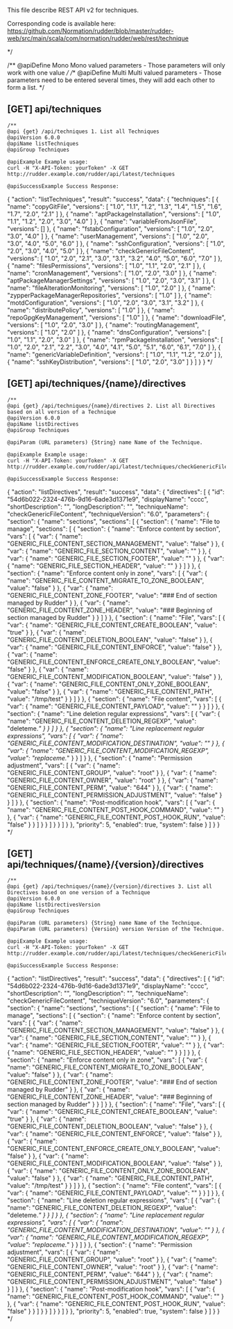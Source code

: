 
This file describe REST API v2 for techniques.

Corresponding code is available here: 
https://github.com/Normation/rudder/blob/master/rudder-web/src/main/scala/com/normation/rudder/web/rest/technique


 */

/**
   @apiDefine Mono Mono valued parameters - Those parameters will only work with one value
 */
/**
   @apiDefine Multi Multi valued parameters - Those parameters need to be entered several times, they will add each other to form a list.
 */

[GET] api/techniques
-----------------

    /**
    @api {get} /api/techniques 1. List all Techniques
    @apiVersion 6.0.0
    @apiName listTechniques
    @apiGroup Techniques
    
    @apiExample Example usage:
    curl -H "X-API-Token: yourToken" -X GET http://rudder.example.com/rudder/api/latest/techniques

    @apiSuccessExample Success Response:
{
  "action": "listTechniques",
  "result": "success",
  "data": {
    "techniques": [
      {
        "name": "copyGitFile",
        "versions": [
          "1.0",
          "1.1",
          "1.2",
          "1.3",
          "1.4",
          "1.5",
          "1.6",
          "1.7",
          "2.0",
          "2.1"
        ]
      },
      {
        "name": "aptPackageInstallation",
        "versions": [
          "1.0",
          "1.1",
          "1.2",
          "2.0",
          "3.0",
          "4.0"
        ]
      },
      {
        "name": "variableFromJsonFile",
        "versions": []
      },
      {
        "name": "fstabConfiguration",
        "versions": [
          "1.0",
          "2.0",
          "3.0",
          "4.0"
        ]
      },
      {
        "name": "userManagement",
        "versions": [
          "1.0",
          "2.0",
          "3.0",
          "4.0",
          "5.0",
          "6.0"
        ]
      },
      {
        "name": "sshConfiguration",
        "versions": [
          "1.0",
          "2.0",
          "3.0",
          "4.0",
          "5.0"
        ]
      },
      {
        "name": "checkGenericFileContent",
        "versions": [
          "1.0",
          "2.0",
          "2.1",
          "3.0",
          "3.1",
          "3.2",
          "4.0",
          "5.0",
          "6.0",
          "7.0"
        ]
      },
      {
        "name": "filesPermissions",
        "versions": [
          "1.0",
          "1.1",
          "2.0",
          "2.1"
        ]
      },
      {
        "name": "cronManagement",
        "versions": [
          "1.0",
          "2.0",
          "3.0"
        ]
      },
      {
        "name": "aptPackageManagerSettings",
        "versions": [
          "1.0",
          "2.0",
          "3.0",
          "3.1"
        ]
      },
      {
        "name": "fileAlterationMonitoring",
        "versions": [
          "1.0",
          "2.0"
        ]
      },
      {
        "name": "zypperPackageManagerRepositories",
        "versions": [
          "1.0"
        ]
      },
      {
        "name": "motdConfiguration",
        "versions": [
          "1.0",
          "2.0",
          "3.0",
          "3.1",
          "3.2"
        ]
      },
      {
        "name": "distributePolicy",
        "versions": [
          "1.0"
        ]
      },
      {
        "name": "repoGpgKeyManagement",
        "versions": [
          "1.0"
        ]
      },
      {
        "name": "downloadFile",
        "versions": [
          "1.0",
          "2.0",
          "3.0"
        ]
      },
      {
        "name": "routingManagement",
        "versions": [
          "1.0",
          "2.0"
        ]
      },
      {
        "name": "dnsConfiguration",
        "versions": [
          "1.0",
          "1.1",
          "2.0",
          "3.0"
        ]
      },
      {
        "name": "rpmPackageInstallation",
        "versions": [
          "1.0",
          "2.0",
          "2.1",
          "2.2",
          "3.0",
          "4.0",
          "4.1",
          "5.0",
          "5.1",
          "6.0",
          "6.1",
          "7.0"
        ]
      },
      {
        "name": "genericVariableDefinition",
        "versions": [
          "1.0",
          "1.1",
          "1.2",
          "2.0"
        ]
      },
      {
        "name": "sshKeyDistribution",
        "versions": [
          "1.0",
          "2.0",
          "3.0"
        ]
      }
    ]
  }
}
     */



[GET] api/techniques/{name}/directives
--------------------------

    /**
    @api {get} /api/techniques/{name}/directives 2. List all Directives based on all version of a Technique
    @apiVersion 6.0.0
    @apiName listDirectives 
    @apiGroup Techniques
     
    @apiParam (URL parameters) {String} name Name of the Technique.

    @apiExample Example usage:
    curl -H "X-API-Token: yourToken" -X GET http://rudder.example.com/rudder/api/latest/techniques/checkGenericFileContent/directives

    @apiSuccessExample Success Response:
{
  "action": "listDirectives",
  "result": "success",
  "data": {
    "directives": [
      {
        "id": "54d6b022-2324-476b-9d16-6ade3d1371e9",
        "displayName": "cccc",
        "shortDescription": "",
        "longDescription": "",
        "techniqueName": "checkGenericFileContent",
        "techniqueVersion": "6.0",
        "parameters": {
          "section": {
            "name": "sections",
            "sections": [
              {
                "section": {
                  "name": "File to manage",
                  "sections": [
                    {
                      "section": {
                        "name": "Enforce content by section",
                        "vars": [
                          {
                            "var": {
                              "name": "GENERIC_FILE_CONTENT_SECTION_MANAGEMENT",
                              "value": "false"
                            }
                          },
                          {
                            "var": {
                              "name": "GENERIC_FILE_SECTION_CONTENT",
                              "value": ""
                            }
                          },
                          {
                            "var": {
                              "name": "GENERIC_FILE_SECTION_FOOTER",
                              "value": ""
                            }
                          },
                          {
                            "var": {
                              "name": "GENERIC_FILE_SECTION_HEADER",
                              "value": ""
                            }
                          }
                        ]
                      }
                    },
                    {
                      "section": {
                        "name": "Enforce content only in zone",
                        "vars": [
                          {
                            "var": {
                              "name": "GENERIC_FILE_CONTENT_MIGRATE_TO_ZONE_BOOLEAN",
                              "value": "false"
                            }
                          },
                          {
                            "var": {
                              "name": "GENERIC_FILE_CONTENT_ZONE_FOOTER",
                              "value": "### End of section managed by Rudder"
                            }
                          },
                          {
                            "var": {
                              "name": "GENERIC_FILE_CONTENT_ZONE_HEADER",
                              "value": "### Beginning of section managed by Rudder"
                            }
                          }
                        ]
                      }
                    },
                    {
                      "section": {
                        "name": "File",
                        "vars": [
                          {
                            "var": {
                              "name": "GENERIC_FILE_CONTENT_CREATE_BOOLEAN",
                              "value": "true"
                            }
                          },
                          {
                            "var": {
                              "name": "GENERIC_FILE_CONTENT_DELETION_BOOLEAN",
                              "value": "false"
                            }
                          },
                          {
                            "var": {
                              "name": "GENERIC_FILE_CONTENT_ENFORCE",
                              "value": "false"
                            }
                          },
                          {
                            "var": {
                              "name": "GENERIC_FILE_CONTENT_ENFORCE_CREATE_ONLY_BOOLEAN",
                              "value": "false"
                            }
                          },
                          {
                            "var": {
                              "name": "GENERIC_FILE_CONTENT_MODIFICATION_BOOLEAN",
                              "value": "false"
                            }
                          },
                          {
                            "var": {
                              "name": "GENERIC_FILE_CONTENT_ONLY_ZONE_BOOLEAN",
                              "value": "false"
                            }
                          },
                          {
                            "var": {
                              "name": "GENERIC_FILE_CONTENT_PATH",
                              "value": "/tmp/test"
                            }
                          }
                        ]
                      }
                    },
                    {
                      "section": {
                        "name": "File content",
                        "vars": [
                          {
                            "var": {
                              "name": "GENERIC_FILE_CONTENT_PAYLOAD",
                              "value": ""
                            }
                          }
                        ]
                      }
                    },
                    {
                      "section": {
                        "name": "Line deletion regular expressions",
                        "vars": [
                          {
                            "var": {
                              "name": "GENERIC_FILE_CONTENT_DELETION_REGEXP",
                              "value": "deleteme.*"
                            }
                          }
                        ]
                      }
                    },
                    {
                      "section": {
                        "name": "Line replacement regular expressions",
                        "vars": [
                          {
                            "var": {
                              "name": "GENERIC_FILE_CONTENT_MODIFICATION_DESTINATION",
                              "value": ""
                            }
                          },
                          {
                            "var": {
                              "name": "GENERIC_FILE_CONTENT_MODIFICATION_REGEXP",
                              "value": "replaceme.*"
                            }
                          }
                        ]
                      }
                    },
                    {
                      "section": {
                        "name": "Permission adjustment",
                        "vars": [
                          {
                            "var": {
                              "name": "GENERIC_FILE_CONTENT_GROUP",
                              "value": "root"
                            }
                          },
                          {
                            "var": {
                              "name": "GENERIC_FILE_CONTENT_OWNER",
                              "value": "root"
                            }
                          },
                          {
                            "var": {
                              "name": "GENERIC_FILE_CONTENT_PERM",
                              "value": "644"
                            }
                          },
                          {
                            "var": {
                              "name": "GENERIC_FILE_CONTENT_PERMISSION_ADJUSTMENT",
                              "value": "false"
                            }
                          }
                        ]
                      }
                    },
                    {
                      "section": {
                        "name": "Post-modification hook",
                        "vars": [
                          {
                            "var": {
                              "name": "GENERIC_FILE_CONTENT_POST_HOOK_COMMAND",
                              "value": ""
                            }
                          },
                          {
                            "var": {
                              "name": "GENERIC_FILE_CONTENT_POST_HOOK_RUN",
                              "value": "false"
                            }
                          }
                        ]
                      }
                    }
                  ]
                }
              }
            ]
          }
        },
        "priority": 5,
        "enabled": true,
        "system": false
      }
    ]
  }
}
    */

[GET] api/techniques/{name}/{version}/directives
--------------------------

    /**
    @api {get} /api/techniques/{name}/{version}/directives 3. List all Directives based on one version of a Technique
    @apiVersion 6.0.0
    @apiName listDirectivesVersion
    @apiGroup Techniques
     
    @apiParam (URL parameters) {String} name Name of the Technique.
    @apiParam (URL parameters) {Version} version Version of the Technique.

    @apiExample Example usage:
    curl -H "X-API-Token: yourToken" -X GET http://rudder.example.com/rudder/api/latest/techniques/checkGenericFileContent/6.0/directives

    @apiSuccessExample Success Response:
{
  "action": "listDirectives",
  "result": "success",
  "data": {
    "directives": [
      {
        "id": "54d6b022-2324-476b-9d16-6ade3d1371e9",
        "displayName": "cccc",
        "shortDescription": "",
        "longDescription": "",
        "techniqueName": "checkGenericFileContent",
        "techniqueVersion": "6.0",
        "parameters": {
          "section": {
            "name": "sections",
            "sections": [
              {
                "section": {
                  "name": "File to manage",
                  "sections": [
                    {
                      "section": {
                        "name": "Enforce content by section",
                        "vars": [
                          {
                            "var": {
                              "name": "GENERIC_FILE_CONTENT_SECTION_MANAGEMENT",
                              "value": "false"
                            }
                          },
                          {
                            "var": {
                              "name": "GENERIC_FILE_SECTION_CONTENT",
                              "value": ""
                            }
                          },
                          {
                            "var": {
                              "name": "GENERIC_FILE_SECTION_FOOTER",
                              "value": ""
                            }
                          },
                          {
                            "var": {
                              "name": "GENERIC_FILE_SECTION_HEADER",
                              "value": ""
                            }
                          }
                        ]
                      }
                    },
                    {
                      "section": {
                        "name": "Enforce content only in zone",
                        "vars": [
                          {
                            "var": {
                              "name": "GENERIC_FILE_CONTENT_MIGRATE_TO_ZONE_BOOLEAN",
                              "value": "false"
                            }
                          },
                          {
                            "var": {
                              "name": "GENERIC_FILE_CONTENT_ZONE_FOOTER",
                              "value": "### End of section managed by Rudder"
                            }
                          },
                          {
                            "var": {
                              "name": "GENERIC_FILE_CONTENT_ZONE_HEADER",
                              "value": "### Beginning of section managed by Rudder"
                            }
                          }
                        ]
                      }
                    },
                    {
                      "section": {
                        "name": "File",
                        "vars": [
                          {
                            "var": {
                              "name": "GENERIC_FILE_CONTENT_CREATE_BOOLEAN",
                              "value": "true"
                            }
                          },
                          {
                            "var": {
                              "name": "GENERIC_FILE_CONTENT_DELETION_BOOLEAN",
                              "value": "false"
                            }
                          },
                          {
                            "var": {
                              "name": "GENERIC_FILE_CONTENT_ENFORCE",
                              "value": "false"
                            }
                          },
                          {
                            "var": {
                              "name": "GENERIC_FILE_CONTENT_ENFORCE_CREATE_ONLY_BOOLEAN",
                              "value": "false"
                            }
                          },
                          {
                            "var": {
                              "name": "GENERIC_FILE_CONTENT_MODIFICATION_BOOLEAN",
                              "value": "false"
                            }
                          },
                          {
                            "var": {
                              "name": "GENERIC_FILE_CONTENT_ONLY_ZONE_BOOLEAN",
                              "value": "false"
                            }
                          },
                          {
                            "var": {
                              "name": "GENERIC_FILE_CONTENT_PATH",
                              "value": "/tmp/test"
                            }
                          }
                        ]
                      }
                    },
                    {
                      "section": {
                        "name": "File content",
                        "vars": [
                          {
                            "var": {
                              "name": "GENERIC_FILE_CONTENT_PAYLOAD",
                              "value": ""
                            }
                          }
                        ]
                      }
                    },
                    {
                      "section": {
                        "name": "Line deletion regular expressions",
                        "vars": [
                          {
                            "var": {
                              "name": "GENERIC_FILE_CONTENT_DELETION_REGEXP",
                              "value": "deleteme.*"
                            }
                          }
                        ]
                      }
                    },
                    {
                      "section": {
                        "name": "Line replacement regular expressions",
                        "vars": [
                          {
                            "var": {
                              "name": "GENERIC_FILE_CONTENT_MODIFICATION_DESTINATION",
                              "value": ""
                            }
                          },
                          {
                            "var": {
                              "name": "GENERIC_FILE_CONTENT_MODIFICATION_REGEXP",
                              "value": "replaceme.*"
                            }
                          }
                        ]
                      }
                    },
                    {
                      "section": {
                        "name": "Permission adjustment",
                        "vars": [
                          {
                            "var": {
                              "name": "GENERIC_FILE_CONTENT_GROUP",
                              "value": "root"
                            }
                          },
                          {
                            "var": {
                              "name": "GENERIC_FILE_CONTENT_OWNER",
                              "value": "root"
                            }
                          },
                          {
                            "var": {
                              "name": "GENERIC_FILE_CONTENT_PERM",
                              "value": "644"
                            }
                          },
                          {
                            "var": {
                              "name": "GENERIC_FILE_CONTENT_PERMISSION_ADJUSTMENT",
                              "value": "false"
                            }
                          }
                        ]
                      }
                    },
                    {
                      "section": {
                        "name": "Post-modification hook",
                        "vars": [
                          {
                            "var": {
                              "name": "GENERIC_FILE_CONTENT_POST_HOOK_COMMAND",
                              "value": ""
                            }
                          },
                          {
                            "var": {
                              "name": "GENERIC_FILE_CONTENT_POST_HOOK_RUN",
                              "value": "false"
                            }
                          }
                        ]
                      }
                    }
                  ]
                }
              }
            ]
          }
        },
        "priority": 5,
        "enabled": true,
        "system": false
      }
    ]
  }
}
    */

